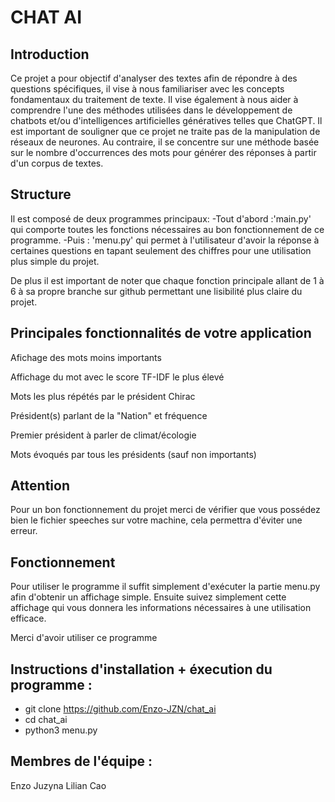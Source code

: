 # CHAT AI

## Introduction
Ce projet a pour objectif d'analyser des textes afin de répondre à des questions spécifiques, il vise à nous familiariser avec les concepts fondamentaux du traitement de texte. Il vise également à nous aider à comprendre l'une des méthodes utilisées dans le développement de chatbots et/ou d'intelligences artificielles génératives telles que ChatGPT. Il est important de souligner que ce projet ne traite pas de la manipulation de réseaux de neurones. Au contraire, il se concentre sur une méthode basée sur le nombre d'occurrences des mots pour générer des réponses à partir d'un corpus de textes.

## Structure
Il est composé de deux programmes principaux:
-Tout d'abord :'main.py' qui comporte toutes les fonctions nécessaires au bon fonctionnement de ce programme.
-Puis : 'menu.py' qui permet à l'utilisateur d'avoir la réponse à certaines questions en tapant seulement des chiffres pour une utilisation plus simple du projet.

De plus il est important de noter que chaque fonction principale allant de 1 à 6 à sa propre branche sur github permettant une lisibilité plus claire du projet.

## Principales fonctionnalités de votre application 

Afichage des mots moins importants 

Affichage du mot avec le score TF-IDF le plus élevé 

Mots les plus répétés par le président Chirac

Président(s) parlant de la "Nation" et fréquence 

Premier président à parler de climat/écologie 

Mots évoqués par tous les présidents (sauf non importants) 

## Attention
Pour un bon fonctionnement du projet merci de vérifier que vous possédez bien le fichier speeches sur votre machine, cela permettra d'éviter une erreur.

## Fonctionnement
Pour utiliser le programme il suffit simplement d'exécuter la partie menu.py afin d'obtenir un affichage simple.
Ensuite suivez simplement cette affichage qui vous donnera les informations nécessaires à une utilisation efficace.

Merci d'avoir utiliser ce programme

## Instructions d'installation + éxecution du programme :

- git clone https://github.com/Enzo-JZN/chat_ai
- cd chat_ai
- python3 menu.py

## Membres de l'équipe : 

Enzo Juzyna
Lilian Cao


